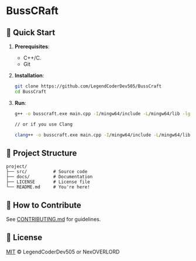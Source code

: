 # BussCRaft

## 🚀 Quick Start  
1. **Prerequisites**:  
   - C++/C.
   - Git  

2. **Installation**:  
   ```bash
   git clone https://github.com/LegendCoderDev505/BussCraft
   cd BussCraft
      ```

3. **Run**:  
   ```bash
   g++ -o busscraft.exe main.cpp -I/mingw64/include -L/mingw64/lib -lglfw3 -lopengl32 -lglu32 -lgdi32 -std=gnu++11

   // or if you use Clang

   clang++ -o busscraft.exe main.cpp -I/mingw64/include -L/mingw64/lib -lglfw3 -lopengl32 -lglu32 -lgdi32 -std=c++11
   ```

## 📂 Project Structure  
```
project/
├── src/          # Source code
├── docs/         # Documentation  
├── LICENSE       # License file  
└── README.md     # You're here!  
```

## 🤝 How to Contribute  
See [CONTRIBUTING.md](CONTRIBUTING.md) for guidelines.  

## 📜 License  
[MIT](LICENSE) © LegendCoderDev505 or NexOVERLORD